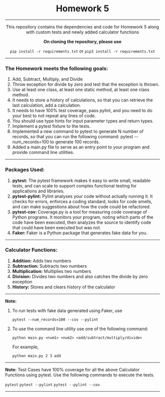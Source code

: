 ### <h1 align=center>Homework 5</h1>
---
<p align=center>This repository contains the dependencies and code for Homework 5 along with custom tests and newly added calculator functions</p>

<p align=center><b> On cloning the repository, please use</b></p>
<div align=center>

`pip install -r requirements.txt` or `pip3 install -r requirements.txt`

</div>

---

### The Homework meets the following goals:

<ol>
<li>Add, Subtract, Multiply, and Divide</li>
<li>Throw exception for divide by zero and test that the exception is thrown.</li>
<li>Use at least one class, at least one static method, at least one class method.</li>
<li>It needs to store a history of calculations, so that you can retrieve the last calculation, add a calculation.</li>
<li>It needs to have 100% test coverage, pass pylint, and you need to do your best to not repeat any lines of code.</li>
<li>You should use type hints for input parameter types and return types.</li>
<li>Implement a pytest fixture to the tests.</li>
<li>Implemented a new command to pytest to generate N number of records, so that you can run the following command: pytest --num_records=100 to generate 100 records.</li>
<li>Added a main.py file to serve as an entry point to your program and provide command line utilities.</li>
</ol>

---

### Packages Used:

<ol>
<li><b>pytest:</b> The pytest framework makes it easy to write small, readable tests, and can scale to support complex functional testing for applications and libraries.</li>
<li><b>pytest-pylint:</b> Pylint analyses your code without actually running it. It checks for errors, enforces a coding standard, looks for code smells, and can make suggestions about how the code could be refactored.</li>
<li><b>pytest-cov: </b>Coverage.py is a tool for measuring code coverage of Python programs. It monitors your program, noting which parts of the code have been executed, then analyzes the source to identify code that could have been executed but was not.</li>
<li><b>Faker: </b>Faker is a Python package that generates fake data for you.</li>
</ol>

---

### Calculator Functions:

<ol>
<li><b>Addition:</b> Adds two numbers</li>
<li><b>Subtraction:</b> Subtracts two numbers</li>
<li><b>Multiplication:</b> Multiplies two numbers</li>
<li><b>Division:</b> Divides two numbers and also catches the divide by zero exception</li>
<li><b>History:</b> Stores and clears history of the calculator
</ol>

---
<b>Note: </b>
<ol>
<li>To run tests with fake data generated using Faker, use</li>

`pytest --num_records=100 --cov --pylint`

<li>To use the command line utility use one of the following command:</li>

`python main.py <num1> <num2> <add/subtract/multiply/divide>`

For example,

`python main.py 2 3 add`


</ol>

---

<b>Note:</b> Test Cases have 100% coverage for all the above Calculator Functions using pytest. Use the following commands to execute the tests.

`pytest`
`pytest --pylint`
`pytest --pylint --cov`

---